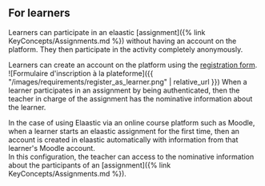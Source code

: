 ## For learners

Learners can participate in an elaastic [assignment]({% link KeyConcepts/Assignments.md %}) without having an account
on the platform. They then participate in the activity completely anonymously.

Learners can create an account on the platform using the [registration form](https://elaastic.irit.fr/elaastic-questions/register).
![Formulaire d'inscription à la plateforme]({{ "/images/requirements/register_as_learner.png" | relative_url }})
When a learner participates in an assignment by being authenticated, then the teacher in charge of the assignment has the nominative
information about the learner.

In the case of using Elaastic via an online course platform such as Moodle, when a learner starts an elaastic assignment 
for the first time, then an account is created in elaastic automatically with information from that learner's Moodle account.  
In this configuration, the teacher can access to the nominative information about the participants of an
[assignment]({% link KeyConcepts/Assignments.md %}).

